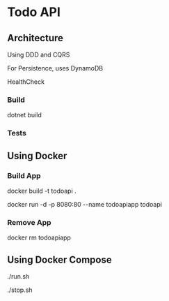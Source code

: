 # Todo API

## Architecture

Using DDD and CQRS

For Persistence, uses DynamoDB

HealthCheck

### Build

dotnet build

### Tests

## Using Docker

### Build App

docker build -t todoapi .

docker run -d -p 8080:80 --name todoapiapp todoapi

### Remove App

docker rm todoapiapp

## Using Docker Compose

./run.sh

./stop.sh

